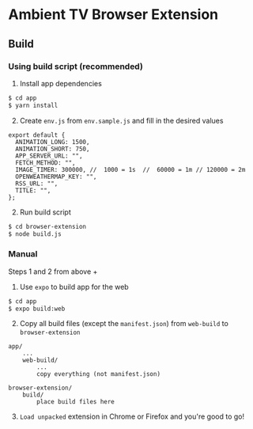 # Ambient TV Browser Extension

## Build

### Using build script (recommended)

1. Install app dependencies

```bash
$ cd app
$ yarn install
```

2. Create `env.js` from `env.sample.js` and fill in the desired values

```
export default {
  ANIMATION_LONG: 1500,
  ANIMATION_SHORT: 750,
  APP_SERVER_URL: "",
  FETCH_METHOD: "",
  IMAGE_TIMER: 300000, //  1000 = 1s  //  60000 = 1m // 120000 = 2m
  OPENWEATHERMAP_KEY: "",
  RSS_URL: "",
  TITLE: "",
};
```

2. Run build script

```bash
$ cd browser-extension
$ node build.js
```

### Manual

Steps 1 and 2 from above +

1. Use `expo` to build app for the web

```bash
$ cd app
$ expo build:web
```

2. Copy all build files (except the `manifest.json`) from `web-build` to `browser-extension`

```
app/
    ...
    web-build/
        ...
        copy everything (not manifest.json)

browser-extension/
    build/
        place build files here
```

3. `Load unpacked` extension in Chrome or Firefox and you're good to go!
